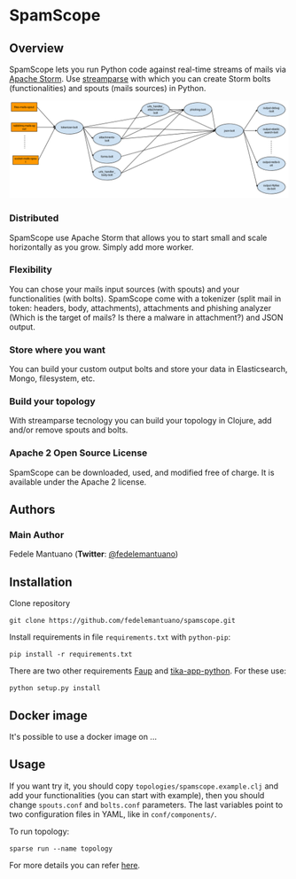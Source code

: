 # SpamScope

## Overview

SpamScope lets you run Python code against real-time streams of mails via [Apache Storm](http://storm.apache.org/). Use [streamparse](https://github.com/Parsely/streamparse) with which you can create Storm bolts (functionalities) and spouts (mails sources) in Python. 

![Schema topology](doc/images/schema_topology.png?raw=true "Schema topology")

### Distributed
SpamScope use Apache Storm that allows you to start small and scale horizontally as you grow. Simply add more worker.

### Flexibility
You can chose your mails input sources (with spouts) and your functionalities (with bolts). SpamScope come with a tokenizer (split mail in token: headers, body, attachments), attachments and phishing analyzer (Which is the target of mails? Is there a malware in attachment?) and JSON output.

### Store where you want
You can build your custom output bolts and store your data in Elasticsearch, Mongo, filesystem, etc.

### Build your topology
With streamparse tecnology you can build your topology in Clojure, add and/or remove spouts and bolts.

### Apache 2 Open Source License
SpamScope can be downloaded, used, and modified free of charge. It is available under the Apache 2 license.


## Authors

### Main Author
 Fedele Mantuano (**Twitter**: [@fedelemantuano](https://twitter.com/fedelemantuano))


## Installation

Clone repository

```
git clone https://github.com/fedelemantuano/spamscope.git
```

Install requirements in file `requirements.txt` with `python-pip`:

```
pip install -r requirements.txt
```

There are two other requirements [Faup](https://github.com/stricaud/faup) and [tika-app-python](https://github.com/fedelemantuano/tika-app-python). For these use:

```
python setup.py install
```

## Docker image

It's possible to use a docker image on ...


## Usage

If you want try it, you should copy `topologies/spamscope.example.clj` and add your functionalities (you can start with example), then you should change `spouts.conf` and `bolts.conf` parameters. The last variables point to two configuration files in YAML, like in `conf/components/`.

To run topology:

```
sparse run --name topology
```

For more details you can refer [here](http://streamparse.readthedocs.io/en/stable/quickstart.html).

